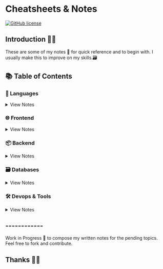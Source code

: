 # Cheatsheets & Notes

[![GitHub license](https://img.shields.io/badge/license-MIT-blue.svg)](https://github.com/akshaychaudhari/cheatsheets-notes/blob/master/LICENSE)

## Introduction ✍🏼 

These are some of my notes 📝 for quick reference and to begin with.
I usually make this to improve on my skills.🗃

## 📚 Table of Contents

### 📃 Languages

<details>
<summary>View Notes</summary>

- [Bash](notes/languages/bash.sh)
- [C](notes/languages/c.c)
- [Java](notes/languages/java.java)
- [Python](notes/languages/python.py)
- [JavaScript](notes/languages/javascript.js)

</details>

### 🌐 Frontend

<details>
<summary>View Notes</summary>

- [HTML5](notes/frontend/html5/html5.html)
- [Bootstrap](notes/frontend/bootstrap/bootstrap.html)
- [Angular](notes/frontend/angular/angular.md)

</details>


### 📦 Backend

<details>
<summary>View Notes</summary>

- [SpringBoot](notes/backend/SpringBoot/SpringBoot.md)
- [Hibernate](notes/backend/hibernate/hibernate.md)

</details>


### 🗃️ Databases

<details>
<summary>View Notes</summary>

- [MySQL](notes/databases/mysql/mysql.md)
- [Oracle](notes/databases/oracle/oracle.md)
- [MongoDB](notes/databases/mongodb/mongodb.md)
 
</details>
 

### 🛠 Devops & Tools

<details>
<summary>View Notes</summary>

- [Git](notes/devops-tools/git/git.sh)
- [Docker](notes/devops-tools/docker/docker.md)
- [Maven](notes/devops-tools/maven/maven.md)

</details>



## ------------

 Work in Progress 🚧 to compose my written notes for the pending topics.
 Feel free to fork and contribute.

## Thanks 🙌🏼 

